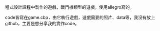 <p>程式設計課程中製作的遊戲，戰鬥機類型的遊戲，使用allegro寫的。<p>
<p>code皆寫在game.cbp，由它執行遊戲，遊戲需要的照片、data等，我沒有放上github，主要是想分享我的實作code。<p>
  
